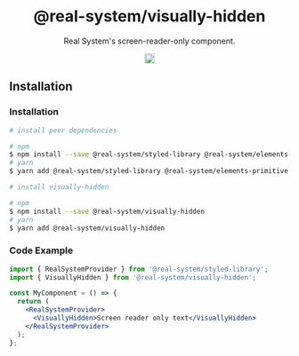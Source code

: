 <h1 align="center">@real-system/visually-hidden</h1>
<p align="center">Real System's screen-reader-only component.</p>
<p align="center">
<a href="https://www.npmjs.com/package/@real-system/theme-library"><img src="https://badgen.net/npm/v/@real-system/visually-hidden?label=&icon=npm&color=blue" alt="npm version" height="18"/></a>
</p>

## Installation

### Installation

```bash
# install peer dependencies

# npm
$ npm install --save @real-system/styled-library @real-system/elements-primitive react react-dom
# yarn
$ yarn add @real-system/styled-library @real-system/elements-primitive react react-dom

# install visually-hidden

# npm
$ npm install --save @real-system/visually-hidden
# yarn
$ yarn add @real-system/visually-hidden
```

### Code Example

```jsx
import { RealSystemProvider } from '@real-system/styled-library';
import { VisuallyHidden } from '@real-system/visually-hidden';

const MyComponent = () => {
  return (
    <RealSystemProvider>
      <VisuallyHidden>Screen reader only text</VisuallyHidden>
    </RealSystemProvider>
  );
};
```
